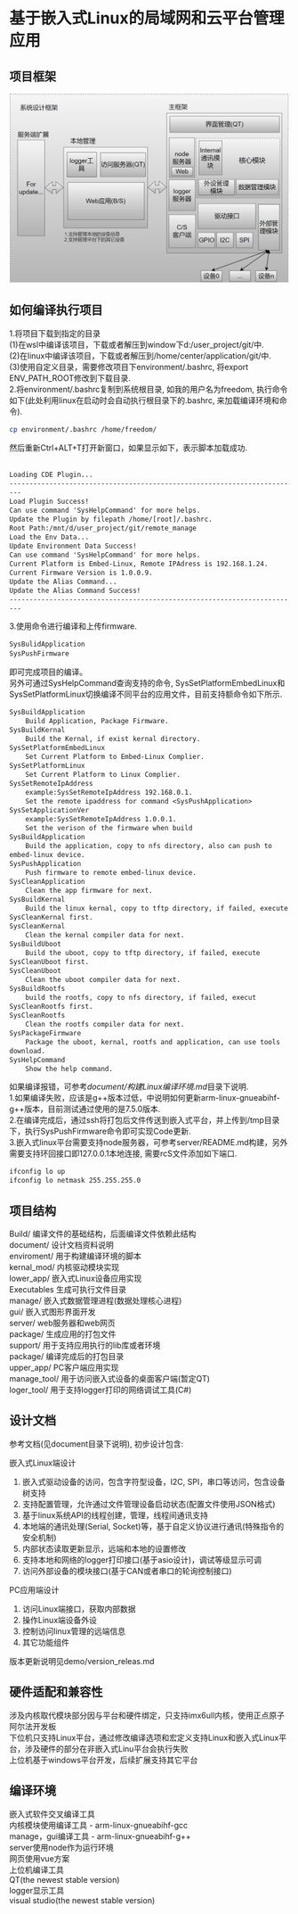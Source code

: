# 基于嵌入式Linux的局域网和云平台管理应用

## 项目框架

![image](document/image/firmware.jpg)

## 如何编译执行项目
1.将项目下载到指定的目录  
(1)在wsl中编译该项目，下载或者解压到window下d:/user_project/git/中.<br/>
(2)在linux中编译该项目，下载或者解压到/home/center/application/git/中.<br/>
(3)使用自定义目录，需要修改项目下environment/.bashrc, 将export ENV_PATH_ROOT修改到下载目录.<br/>
2.将environment/.bashrc复制到系统根目录, 如我的用户名为freedom, 执行命令如下(此处利用linux在启动时会自动执行根目录下的.bashrc, 来加载编译环境和命令).<br/>
```bash
cp environment/.bashrc /home/freedom/
```
然后重新Ctrl+ALT+T打开新窗口，如果显示如下，表示脚本加载成功.<br/>
```

Loading CDE Plugin...
-------------------------------------------------------------------------
Load Plugin Success!
Can use command 'SysHelpCommand' for more helps.
Update the Plugin by filepath /home/[root]/.bashrc.
Root Path:/mnt/d/user_project/git/remote_manage
Load the Env Data...
Update Environment Data Success!
Can use command 'SysHelpCommand' for more helps.
Current Platform is Embed-Linux, Remote IPAdress is 192.168.1.24.
Current Firmware Version is 1.0.0.9.
Update the Alias Command...
Update the Alias Command Success!
-------------------------------------------------------------------------
```
3.使用命令进行编译和上传firmware.<br/>
```bash
SysBulidApplication
SysPushFirmware
```
即可完成项目的编译。<br/>
另外可通过SysHelpCommand查询支持的命令, SysSetPlatformEmbedLinux和SysSetPlatformLinux切换编译不同平台的应用文件，目前支持额命令如下所示.<br/>
```
SysBuildApplication
    Build Application, Package Firmware.
SysBuildKernal
    Build the Kernal, if exist kernal directory.
SysSetPlatformEmbedLinux
    Set Current Platform to Embed-Linux Complier.
SysSetPlatformLinux
    Set Current Platform to Linux Complier.
SysSetRemoteIpAddress
    example:SysSetRemoteIpAddress 192.168.0.1.
    Set the remote ipaddress for command <SysPushApplication>
SysSetApplicationVer
    example:SysSetRemoteIpAddress 1.0.0.1.
    Set the verison of the firmware when build
SysBuildApplication
    Build the application, copy to nfs directory, also can push to embed-linux device.
SysPushApplication
    Push firmware to remote embed-linux device.
SysCleanApplication
    Clean the app firmware for next.
SysBuildKernal
    Build the linux kernal, copy to tftp directory, if failed, execute SysCleanKernal first.
SysCleanKernal
    Clean the kernal compiler data for next.
SysBuildUboot
    Build the uboot, copy to tftp directory, if failed, execute SysCleanUboot first.
SysCleanUboot
    Clean the uboot compiler data for next.
SysBuildRootfs
    build the rootfs, copy to nfs directory, if failed, execut SysCleanRootfs first.
SysCleanRootfs
    Clean the rootfs compiler data for next.
SysPackageFirmware
    Package the uboot, kernal, rootfs and application, can use tools download.
SysHelpCommand
    Show the help command.
```
如果编译报错，可参考*document/构建Linux编译环境.md*目录下说明.<br/>
1.如果编译失败，应该是g++版本过低，中说明如何更新arm-linux-gnueabihf-g++版本，目前测试通过使用的是7.5.0版本.<br/>
2.在编译完成后，通过ssh将打包后文件传送到嵌入式平台，并上传到/tmp目录下，执行SysPushFirmware命令即可实现Code更新.<br/>
3.嵌入式linux平台需要支持node服务器，可参考server/README.md构建，另外需要支持环回接口即127.0.0.1本地连接, 需要rcS文件添加如下端口.<br/>

```bash
ifconfig lo up
ifconfig lo netmask 255.255.255.0
```

## 项目结构

Build/              编译文件的基础结构，后面编译文件依赖此结构<br/>
document/           设计文档资料说明<br/>
enviroment/         用于构建编译环境的脚本<br/>
kernal_mod/         内核驱动模块实现<br/>
lower_app/          嵌入式Linux设备应用实现<br/>
    Executables     生成可执行文件目录<br/>
    manage/         嵌入式数据管理进程(数据处理核心进程)<br/>
    gui/            嵌入式图形界面开发<br/>
    server/         web服务器和web网页<br/>
package/            生成应用的打包文件<br/>
support/            用于支持应用执行的lib库或者环境<br/>
package/            编译完成后的打包目录<br/>
upper_app/          PC客户端应用实现<br/>
    manage_tool/         用于访问嵌入式设备的桌面客户端(暂定QT)<br/>
    loger_tool/     用于支持logger打印的网络调试工具(C#)<br/>

## 设计文档

参考文档(见document目录下说明), 初步设计包含:<br/>

嵌入式Linux端设计<br/>

1. 嵌入式驱动设备的访问，包含字符型设备，I2C, SPI，串口等访问，包含设备树支持<br/>
2. 支持配置管理，允许通过文件管理设备启动状态(配置文件使用JSON格式)<br/>
3. 基于linux系统API的线程创建，管理，线程间通讯支持<br/>
4. 本地端的通讯处理(Serial, Socket)等，基于自定义协议进行通讯(特殊指令的安全机制)<br/>
5. 内部状态读取更新显示，远端和本地的设置修改<br/>
6. 支持本地和网络的logger打印接口(基于asio设计)，调试等级显示可调<br/>
7. 访问外部设备的模块接口(基于CAN或者串口的轮询控制接口)<br/>

PC应用端设计<br/>

1. 访问Linux端接口，获取内部数据<br/>
2. 操作Linux端设备外设<br/>
3. 控制访问linux管理的远端信息<br/>
4. 其它功能组件<br/>

版本更新说明见demo/version_releas.md<br/>

## 硬件适配和兼容性

涉及内核取代模块部分因与平台和硬件绑定，只支持imx6ull内核，使用正点原子阿尔法开发板<br/>
下位机只支持Linux平台，通过修改编译选项和宏定义支持Linux和嵌入式Linux平台，涉及硬件的部分在非嵌入式Linu平台会执行失败<br/>
上位机基于windows平台开发，后续扩展支持其它平台<br/>

## 编译环境

嵌入式软件交叉编译工具<br/>
    内核模块使用编译工具 - arm-linux-gnueabihf-gcc<br/>
    manage，gui编译工具 - arm-linux-gnueabihf-g++<br/>
    server使用node作为运行环境<br/>
    网页使用vue方案<br/>
上位机编译工具<br/>
    QT(the newest stable version)<br/>
logger显示工具<br/>
    visual studio(the newest stable version)<br/>
